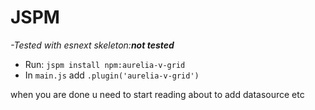 # JSPM

_-Tested with esnext skeleton:**not tested**_

* Run: ```jspm install npm:aurelia-v-grid```
* In `main.js` add `.plugin('aurelia-v-grid')`

when you are done u need to start reading about to add datasource etc



